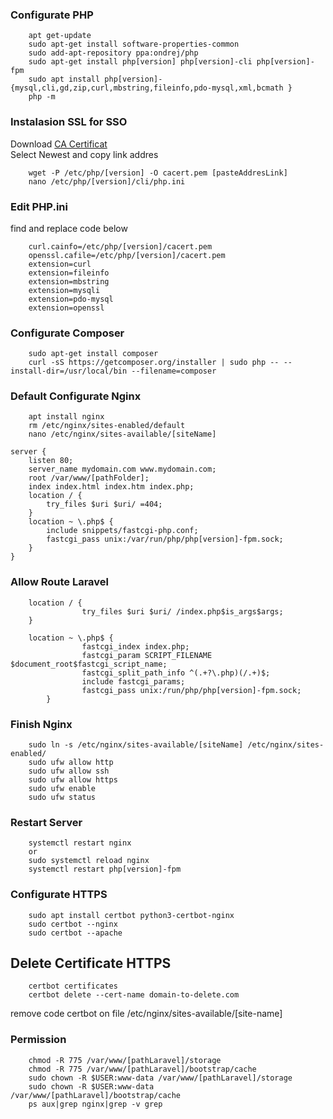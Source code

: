 ### Configurate PHP

```
    apt get-update
    sudo apt-get install software-properties-common
    sudo add-apt-repository ppa:ondrej/php
    sudo apt-get install php[version] php[version]-cli php[version]-fpm
    sudo apt install php[version]-{mysql,cli,gd,zip,curl,mbstring,fileinfo,pdo-mysql,xml,bcmath }
    php -m
```
### Instalasion SSL for SSO
Download <a href='https://curl.se/docs/caextract.html'>CA Certificat</a> 
<br>
Select Newest and copy link addres
<br>

```
    wget -P /etc/php/[version] -O cacert.pem [pasteAddresLink] 
    nano /etc/php/[version]/cli/php.ini
```
### Edit PHP.ini
find and replace code below
```
    curl.cainfo=/etc/php/[version]/cacert.pem
    openssl.cafile=/etc/php/[version]/cacert.pem
    extension=curl
    extension=fileinfo
    extension=mbstring
    extension=mysqli
    extension=pdo-mysql
    extension=openssl
```

### Configurate Composer

```
    sudo apt-get install composer
    curl -sS https://getcomposer.org/installer | sudo php -- --install-dir=/usr/local/bin --filename=composer
```

### Default Configurate Nginx

```
    apt install nginx
    rm /etc/nginx/sites-enabled/default
    nano /etc/nginx/sites-available/[siteName]
```

```
server {
    listen 80;
    server_name mydomain.com www.mydomain.com;
    root /var/www/[pathFolder];
    index index.html index.htm index.php;
    location / {
        try_files $uri $uri/ =404;
    }
    location ~ \.php$ {
        include snippets/fastcgi-php.conf;
        fastcgi_pass unix:/var/run/php/php[version]-fpm.sock;
    }
}
```

### Allow Route Laravel

```
    location / {
                try_files $uri $uri/ /index.php$is_args$args;
    }
```

```
    location ~ \.php$ {
                fastcgi_index index.php;
                fastcgi_param SCRIPT_FILENAME $document_root$fastcgi_script_name;
                fastcgi_split_path_info ^(.+?\.php)(/.+)$;
                include fastcgi_params;
                fastcgi_pass unix:/run/php/php[version]-fpm.sock;
        }
```

### Finish Nginx

```
    sudo ln -s /etc/nginx/sites-available/[siteName] /etc/nginx/sites-enabled/
    sudo ufw allow http
    sudo ufw allow ssh
    sudo ufw allow https
    sudo ufw enable
    sudo ufw status
```

### Restart Server

```
    systemctl restart nginx
    or
    sudo systemctl reload nginx
    systemctl restart php[version]-fpm
```

### Configurate HTTPS

```
    sudo apt install certbot python3-certbot-nginx
    sudo certbot --nginx
    sudo certbot --apache
```
## Delete Certificate HTTPS
```
    certbot certificates
    certbot delete --cert-name domain-to-delete.com
```
remove code certbot on file /etc/nginx/sites-available/[site-name]

### Permission

```
    chmod -R 775 /var/www/[pathLaravel]/storage
    chmod -R 775 /var/www/[pathLaravel]/bootstrap/cache
    sudo chown -R $USER:www-data /var/www/[pathLaravel]/storage
    sudo chown -R $USER:www-data /var/www/[pathLaravel]/bootstrap/cache
    ps aux|grep nginx|grep -v grep
```
